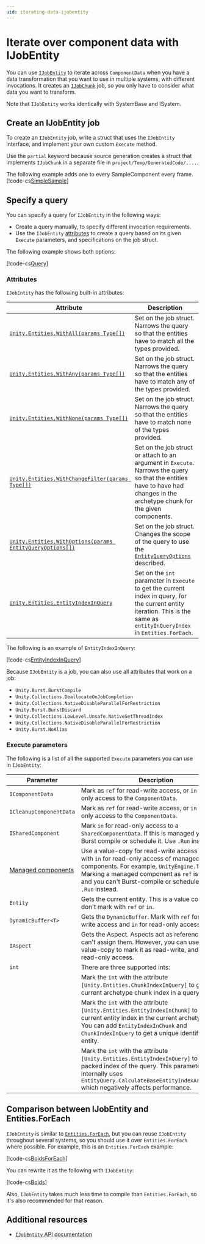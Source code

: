 ```yaml
---
uid: iterating-data-ijobentity
---
```


# Iterate over component data with IJobEntity

You can use [`IJobEntity`](xref:Unity.Entities.IJobEntity) to iterate across `ComponentData` when you have a data transformation that you want to use in multiple systems, with different invocations. It creates an [`IJobChunk`](xref:Unity.Entities.IJobChunk) job, so you only have to consider what data you want to transform.

Note that `IJobEntity` works identically with SystemBase and ISystem. 

## Create an IJobEntity job

To create an `IJobEntity` job, write a struct that uses the `IJobEntity` interface, and implement your own custom `Execute` method. 

Use the `partial` keyword because source generation creates a struct that implements `IJobChunk` in a separate file in `project/Temp/GeneratedCode/....`.

The following example adds one to every SampleComponent every frame.
[!code-cs[SimpleSample](../DocCodeSamples.Tests/JobEntityExamples.cs#SimpleSample)]

## Specify a query

You can specify a query for `IJobEntity` in the following ways:

* Create a query manually, to specify different invocation requirements.
* Use the `IJobEntity` [attributes](#attributes) to create a query based on its given `Execute` parameters, and specifications on the job struct.

The following example shows both options:

[!code-cs[Query](../DocCodeSamples.Tests/JobEntityExamples.cs#Query)]

### Attributes

`IJobEntity` has the following built-in attributes:

|**Attribute**|**Description**|
|---|---|
|[`Unity.Entities.WithAll(params Type[])`](xref:Unity.Entities.WithAllAttribute)| Set on the job struct. Narrows the query so that the entities have to match all the types provided.|
|[`Unity.Entities.WithAny(params Type[])`](xref:Unity.Entities.WithAnyAttribute)| Set on the job struct. Narrows the query so that the entities have to match any of the types provided.|
|[`Unity.Entities.WithNone(params Type[])`](xref:Unity.Entities.WithNoneAttribute)| Set on the job struct. Narrows the query so that the entities have to match none of the types provided.|
|[`Unity.Entities.WithChangeFilter(params Type[])`](xref:Unity.Entities.WithChangeFilterAttribute)| Set on the job struct or attach to an argument in `Execute`. Narrows the query so that the entities have to have had changes in the archetype chunk for the given components.|
|[`Unity.Entities.WithOptions(params EntityQueryOptions[])`](xref:Unity.Entities.WithOptionsAttribute)| Set on the job struct. Changes the scope of the query to use the [`EntityQueryOptions`](xref:Unity.Entities.SystemBase.Entities) described.|
|[`Unity.Entities.EntityIndexInQuery`](xref:Unity.Entities.EntityIndexInQuery)|  Set on the `int` parameter in `Execute` to get the current index in query, for the current entity iteration. This is the same as `entityInQueryIndex` in `Entities.ForEach`.|

The following is an example of `EntityIndexInQuery`:

[!code-cs[EntityIndexInQuery](../DocCodeSamples.Tests/JobEntityExamples.cs#EntityIndexInQuery)]

Because `IJobEntity` is a job, you can also use all attributes that work on a job:

* `Unity.Burst.BurstCompile`
* `Unity.Collections.DeallocateOnJobCompletion`
* `Unity.Collections.NativeDisableParallelForRestriction`
* `Unity.Burst.BurstDiscard`
* `Unity.Collections.LowLevel.Unsafe.NativeSetThreadIndex` 
* `Unity.Collections.NativeDisableParallelForRestriction`
* `Unity.Burst.NoAlias`

### Execute parameters

The following is a list of all the supported `Execute` parameters you can use in `IJobEntity`:

|**Parameter**|**Description**|
|---|---|
|`IComponentData`| Mark as `ref` for read-write access, or `in` for read-only access to the `ComponentData`.|
|`ICleanupComponentData`|Mark as `ref` for read-write access, or `in` for read-only access to the `ComponentData`.|
|`ISharedComponent`| Mark `in` for read-only access to a `SharedComponentData`. If this is managed you can't Burst compile or schedule it. Use `.Run` instead.|
|[Managed components](components-managed.md)| Use a value-copy for read-write access or mark with `in` for read-only access of managed components. For example, `UnityEngine.Transform`. Marking a managed component as `ref` is an error, and you can't Burst-compile or schedule it. Use `.Run` instead.|
|`Entity`| Gets the current entity. This is a value copy only, so don't mark with `ref` or `in`.|
|`DynamicBuffer<T>`| Gets the `DynamicBuffer`. Mark with `ref` for read-write access and `in` for read-only access.|
|`IAspect`| Gets the Aspect. Aspects act as references so you can't assign them. However, you can use `ref` and value-copy to mark it as read-write, and `in` for read-only access.|
|`int`| There are three supported ints:|
|| Mark the `int` with the attribute `[Unity.Entities.ChunkIndexInQuery]` to get the current archetype chunk index in a query.  |
||Mark the `int` with the attribute `[Unity.Entities.EntityIndexInChunk]` to get the current entity index in the current archetype chunk. You can add `EntityIndexInChunk` and `ChunkIndexInQuery` to get a unique identifier per entity.|
||Mark the `int` with the attribute `[Unity.Entities.EntityIndexInQuery]` to get the packed index of the query. This parameter internally uses `EntityQuery.CalculateBaseEntityIndexArray[Async]` which negatively affects performance.|

## Comparison between IJobEntity and Entities.ForEach

`IJobEntity` is similar to [`Entities.ForEach`](iterating-data-entities-foreach.md), but you can reuse `IJobEntity` throughout several systems, so you should use it over `Entities.ForEach` where possible. For example, this is an `Entities.ForEach` example:

[!code-cs[BoidsForEach](../DocCodeSamples.Tests/JobEntityExamples.cs#BoidsForEach)]

You can rewrite it as the following with `IJobEntity`:

[!code-cs[Boids](../DocCodeSamples.Tests/JobEntityExamples.cs#Boids)]

Also, `IJobEntity` takes much less time to compile than `Entities.ForEach`, so it's also recommended for that reason. 

## Additional resources

* [`IJobEntity` API documentation](xref:Unity.Entities.IJobEntity)